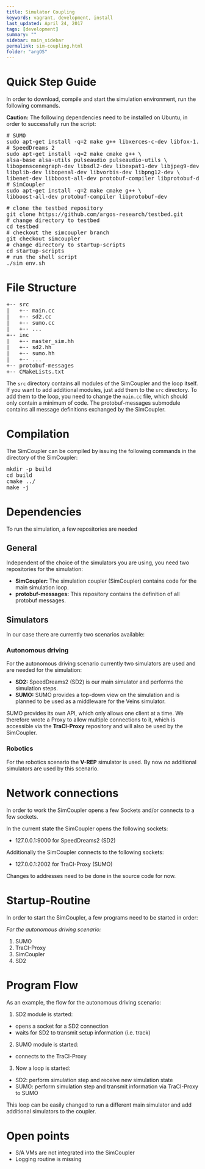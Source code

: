 ```yaml
---
title: Simulator Coupling
keywords: vagrant, development, install
last_updated: April 24, 2017
tags: [development]
summary: ""
sidebar: main_sidebar
permalink: sim-coupling.html
folder: "argOS"
---
```


# Quick Step Guide

In order to download, compile and start the simulation environment, run the following commands.

**Caution:** The following dependencies need to be installed on Ubuntu, in order to successfully run the script:
<pre>
# SUMO
sudo apt-get install -q=2 make g++ libxerces-c-dev libfox-1.6-dev automake libtool
# SpeedDreams 2
sudo apt-get install -q=2 make cmake g++ \
alsa-base alsa-utils pulseaudio pulseaudio-utils \
libopenscenegraph-dev libsdl2-dev libexpat1-dev libjpeg9-dev \
libplib-dev libopenal-dev libvorbis-dev libpng12-dev \
libenet-dev libboost-all-dev protobuf-compiler libprotobuf-dev
# SimCoupler
sudo apt-get install -q=2 make cmake g++ \
libboost-all-dev protobuf-compiler libprotobuf-dev</pre>

<pre>
# clone the testbed repository
git clone https://github.com/argos-research/testbed.git
# change directory to testbed
cd testbed
# checkout the simcoupler branch
git checkout simcoupler
# change directory to startup-scripts
cd startup-scripts
# run the shell script
./sim_env.sh</pre>

# File Structure
<pre>+-- src
|   +-- main.cc
|   +-- sd2.cc
|   +-- sumo.cc
|   +-- ...
+-- inc
|   +-- master_sim.hh
|   +-- sd2.hh
|   +-- sumo.hh
|   +-- ...
+-- protobuf-messages
+-- CMakeLists.txt</pre>

The `src` directory contains all modules of the SimCoupler and the loop itself.
If you want to add additional modules, just add them to the `src` directory.
To add them to the loop, you need to change the `main.cc` file,
which should only contain a minimum of code.
The protobuf-messages submodule contains all message definitions exchanged by the SimCoupler.

# Compilation
The SimCoupler can be compiled by issuing the following commands
in the directory of the SimCoupler:
<pre>mkdir -p build
cd build
cmake ../
make -j</pre>

# Dependencies
To run the simulation, a few repositories are needed

## General
Independent of the choice of the simulators you are using,
you need two repositories for the simulation:

- **SimCoupler:** The simulation coupler (SimCoupler) contains code for the main simulation loop.
- **protobuf-messages:** This repository contains the definition of all protobuf messages.

## Simulators
In our case there are currently two scenarios available:

### Autonomous driving
For the autonomous driving scenario currently two simulators are used
and are needed for the simulation:

- **SD2:** SpeedDreams2 (SD2) is our main simulator and performs the simulation steps.
- **SUMO:** SUMO provides a top-down view on the simulation
and is planned to be used as a middleware for the Veins simulator.

SUMO provides its own API, which only allows one client at a time.
We therefore wrote a Proxy to allow multiple connections to it,
which is accessible via the **TraCI-Proxy** repository
and will also be used by the SimCoupler.

### Robotics
For the robotics scenario the **V-REP** simulator is used.
By now *no* additional simulators are used by this scenario.

# Network connections
In order to work the SimCoupler opens a few Sockets
and/or connects to a few sockets.

In the current state the SimCoupler opens the following sockets:
* 127.0.0.1:9000 for SpeedDreams2 (SD2)

Additionally the SimCoupler connects to the following sockets:
* 127.0.0.1:2002 for TraCI-Proxy (SUMO)

Changes to addresses need to be done in the source code for now.

# Startup-Routine
In order to start the SimCoupler,
a few programs need to be started in order:

*For the autonomous driving scenario:*
1. SUMO
2. TraCI-Proxy
3. SimCoupler
4. SD2

# Program Flow
As an example, the flow for the autonomous driving scenario:
1. SD2 module is started:
  - opens a socket for a SD2 connection
  - waits for SD2 to transmit setup information (i.e. track)
2. SUMO module is started:
  - connects to the TraCI-Proxy
3. Now a loop is started:
  - SD2: perform simulation step and receive new simulation state
  - SUMO: perform simulation step and transmit information via TraCI-Proxy to SUMO

This loop can be easily changed to run a different main simulator
and add additional simulators to the coupler.

# Open points
- S/A VMs are not integrated into the SimCoupler
- Logging routine is missing
